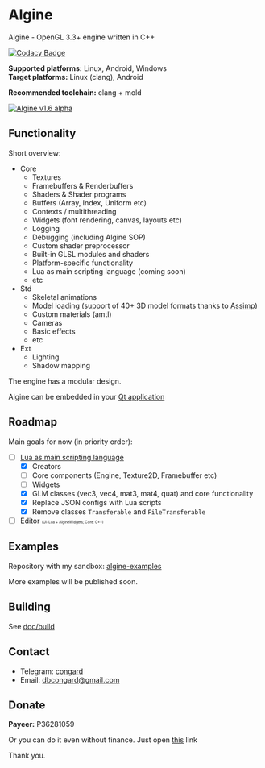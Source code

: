 # Algine

Algine - OpenGL 3.3+ engine written in C++

[![Codacy Badge](https://api.codacy.com/project/badge/Grade/40d3479da92040c79c5570336aff3697)](https://www.codacy.com/manual/congard/algine?utm_source=github.com&amp;utm_medium=referral&amp;utm_content=congard/algine&amp;utm_campaign=Badge_Grade)

**Supported platforms:** Linux, Android, Windows
<br>**Target platforms:** Linux (clang), Android

**Recommended toolchain:** clang + mold

[![Algine v1.6 alpha](pictures/1.png)](https://youtu.be/pYUXtRl-LTs)

## Functionality

Short overview:

* Core
  * Textures
  * Framebuffers & Renderbuffers
  * Shaders & Shader programs
  * Buffers (Array, Index, Uniform etc)
  * Contexts / multithreading
  * Widgets (font rendering, canvas, layouts etc)
  * Logging
  * Debugging (including Algine SOP)
  * Custom shader preprocessor
  * Built-in GLSL modules and shaders
  * Platform-specific functionality
  * Lua as main scripting language (coming soon)
  * etc
* Std
  * Skeletal animations
  * Model loading (support of 40+ 3D model formats thanks to [Assimp](https://github.com/assimp/assimp))
  * Custom materials (amtl)
  * Cameras
  * Basic effects
  * etc
* Ext
  * Lighting
  * Shadow mapping

The engine has a modular design.

Algine can be embedded in your [Qt application](doc/build/README.md)

## Roadmap

Main goals for now (in priority order):

- [ ] [Lua as main scripting language](doc/lua.md)
  - [x] Creators
  - [ ] Core components (Engine, Texture2D, Framebuffer etc)
  - [ ] Widgets
  - [x] GLM classes (vec3, vec4, mat3, mat4, quat) and core functionality
  - [x] Replace JSON configs with Lua scripts
  - [x] Remove classes `Transferable` and `FileTransferable`
- [ ] Editor <span style="font-size:0.5em">(UI: Lua + AlgineWidgets; Core: C++)</span>

## Examples

Repository with my sandbox: [algine-examples](https://github.com/congard/algine-examples)

More examples will be published soon.

## Building

See [doc/build](doc/build/README.md)

## Contact

*   Telegram: [congard](https://t.me/congard)
*   Email: [dbcongard@gmail.com](mailto:dbcongard@gmail.com)

## Donate

<b>Payeer:</b> P36281059

Or you can do it even without finance. Just open [this](http://fainbory.com/8aWY) link

Thank you.

